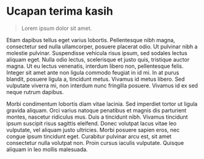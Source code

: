 # Ucapan terima kasih

> Lorem ipsum dolor sit amet. 

Etiam dapibus tellus eget varius lobortis. Pellentesque nibh magna, consectetur sed nulla ullamcorper, posuere placerat odio. Ut pulvinar nibh a molestie pulvinar. Suspendisse vehicula risus ipsum, sed sodales lectus aliquam eget. Nulla odio lectus, scelerisque et justo quis, tristique auctor magna. Ut eu lectus venenatis, interdum libero non, pellentesque felis. Integer sit amet ante non ligula commodo feugiat in id mi. In at purus blandit, posuere ligula a, tincidunt metus. Vivamus id metus libero. Sed vulputate viverra mi, non interdum nunc fringilla posuere. Vivamus id ex sed neque rutrum dapibus.

Morbi condimentum lobortis diam vitae lacinia. Sed imperdiet tortor ut ligula gravida aliquam. Orci varius natoque penatibus et magnis dis parturient montes, nascetur ridiculus mus. Duis a tincidunt nibh. Vivamus tincidunt ipsum suscipit risus sagittis eleifend. Donec volutpat lacus vitae leo vulputate, vel aliquam justo ultricies. Morbi posuere sapien eros, nec congue ipsum tincidunt eget. Curabitur pulvinar arcu est, sit amet consectetur nulla volutpat non. Proin cursus iaculis vulputate. Quisque aliquam in leo mollis malesuada. 